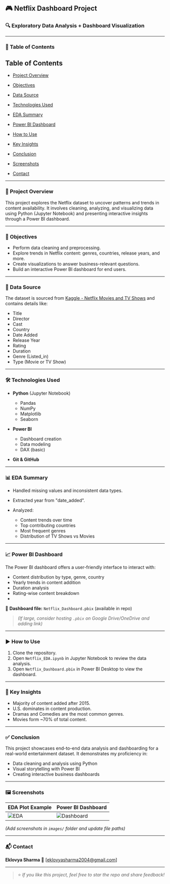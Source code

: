## 🎮 Netflix Dashboard Project

### 🔍 Exploratory Data Analysis + Dashboard Visualization

---

### 📌 Table of Contents

## Table of Contents

  <a name="project-overview"></a>
- [Project Overview](#project-overview)
  
  <a name="objectives"></a>
- [Objectives](#objectives)
  
  <a name="data-source"></a> 
- [Data Source](#data-source)

  <a name="technologies-used"></a>
- [Technologies Used](#technologies-used)
  
  <a name="eda-summary"></a>
- [EDA Summary](#eda-summary)
  
  <a name="eda-summary"></a>
- [Power BI Dashboard](#power-bi-dashboard)
  <a name="how-to-use"></a>
- [How to Use](#how-to-use)
  <a name="key-insights"></a>
- [Key Insights](#key-insights)
  <a name="conclusion"></a>
- [Conclusion](#conclusion)
  <a name="screenshots"></a>
- [Screenshots](#screenshots)
  <a name="contact"></a>
- [Contact](#contact)  



---

### 📁 Project Overview

This project explores the Netflix dataset to uncover patterns and trends in content availability. It involves cleaning, analyzing, and visualizing data using Python (Jupyter Notebook) and presenting interactive insights through a Power BI dashboard.

---

### 🎯 Objectives

* Perform data cleaning and preprocessing.
* Explore trends in Netflix content: genres, countries, release years, and more.
* Create visualizations to answer business-relevant questions.
* Build an interactive Power BI dashboard for end users.

---

### 📂 Data Source

The dataset is sourced from [Kaggle - Netflix Movies and TV Shows](https://www.kaggle.com/datasets/shivamb/netflix-shows) and contains details like:

* Title
* Director
* Cast
* Country
* Date Added
* Release Year
* Rating
* Duration
* Genre (Listed\_in)
* Type (Movie or TV Show)

---

### 🛠 Technologies Used

* **Python** (Jupyter Notebook)

  * Pandas
  * NumPy
  * Matplotlib
  * Seaborn
* **Power BI**

  * Dashboard creation
  * Data modeling
  * DAX (basic)
* **Git & GitHub**

---

### 📊 EDA Summary

* Handled missing values and inconsistent data types.
* Extracted year from "date\_added".
* Analyzed:

  * Content trends over time
  * Top contributing countries
  * Most frequent genres
  * Distribution of TV Shows vs Movies

---

### 📈 Power BI Dashboard

The Power BI dashboard offers a user-friendly interface to interact with:

* Content distribution by type, genre, country
* Yearly trends in content addition
* Duration analysis
* Rating-wise content breakdown
* 
📌 **Dashboard file:** `Netflix_Dashboard.pbix` (available in repo)

> *(If large, consider hosting `.pbix` on Google Drive/OneDrive and adding link)*

---

### ▶️ How to Use

1. Clone the repository.
2. Open `Netflix_EDA.ipynb` in Jupyter Notebook to review the data analysis.
3. Open `Netflix_Dashboard.pbix` in Power BI Desktop to view the dashboard.

---

### 📌 Key Insights

* Majority of content added after 2015.
* U.S. dominates in content production.
* Dramas and Comedies are the most common genres.
* Movies form \~70% of total content.

---

### ✅ Conclusion

This project showcases end-to-end data analysis and dashboarding for a real-world entertainment dataset. It demonstrates my proficiency in:

* Data cleaning and analysis using Python
* Visual storytelling with Power BI
* Creating interactive business dashboards

---

### 🖼 Screenshots

| EDA Plot Example               | Power BI Dashboard                 |
| ------------------------------ | ---------------------------------- |
| ![EDA](https://github.com/Eklovya195/Netflix_Dashboard/tree/main/images/EDA_images) | ![Dashboard](https://github.com/Eklovya195/Netflix_Dashboard/tree/main/images) |

*(Add screenshots in `images/` folder and update file paths)*

---

### 📬 Contact

**Eklovya Sharma**
📧 [eklovyasharma2004@gmail.com]

---

> ⭐ *If you like this project, feel free to star the repo and share feedback!*
